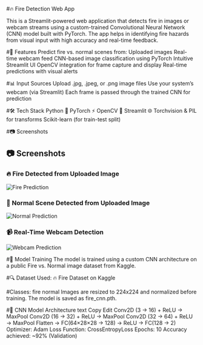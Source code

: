 #🔥 Fire Detection Web App


This is a Streamlit-powered web application that detects fire in images or webcam streams using a custom-trained Convolutional Neural Network (CNN) model built with PyTorch. The app helps in identifying fire hazards from visual input with high accuracy and real-time feedback.

#🚀 Features
Predict fire vs. normal scenes from:
Uploaded images
Real-time webcam feed
CNN-based image classification using PyTorch
Intuitive Streamlit UI
OpenCV integration for frame capture and display
Real-time predictions with visual alerts

#📊 Input Sources
Upload .jpg, .jpeg, or .png image files
Use your system’s webcam (via Streamlit)
Each frame is passed through the trained CNN for prediction

#🛠️ Tech Stack
Python 🐍
PyTorch ⚡
OpenCV 🎥
Streamlit 🌐
Torchvision & PIL for transforms
Scikit-learn (for train-test split)

#📷 Screenshots
## 📷 Screenshots

### 🔥 Fire Detected from Uploaded Image
![Fire Prediction](assets/image1.png)

### 🌲 Normal Scene Detected from Uploaded Image
![Normal Prediction](assets/image2.png)

### 📹 Real-Time Webcam Detection
![Webcam Prediction](assets/image3.png)


#🧠 Model Training
The model is trained using a custom CNN architecture on a public Fire vs. Normal image dataset from Kaggle.

#🔍 Dataset Used:
🔥 Fire Dataset on Kaggle

#Classes:
fire
normal
Images are resized to 224x224 and normalized before training. The model is saved as fire_cnn.pth.

#🔧 CNN Model Architecture
text
Copy
Edit
Conv2D (3 → 16) + ReLU → MaxPool
Conv2D (16 → 32) + ReLU → MaxPool
Conv2D (32 → 64) + ReLU → MaxPool
Flatten → FC(64×28×28 → 128) → ReLU → FC(128 → 2)
Optimizer: Adam
Loss Function: CrossEntropyLoss
Epochs: 10
Accuracy achieved: ~92% (Validation)

